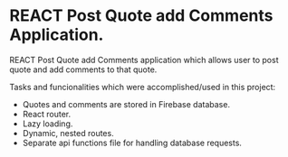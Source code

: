 # REACT Post Quote add Comments Application.

REACT Post Quote add Comments application which allows user to post quote and add comments to that quote.

Tasks and funcionalities which were accomplished/used in this project:
- Quotes and comments are stored in Firebase database.
- React router.
- Lazy loading.
- Dynamic, nested routes. 
- Separate api functions file for handling database requests.

